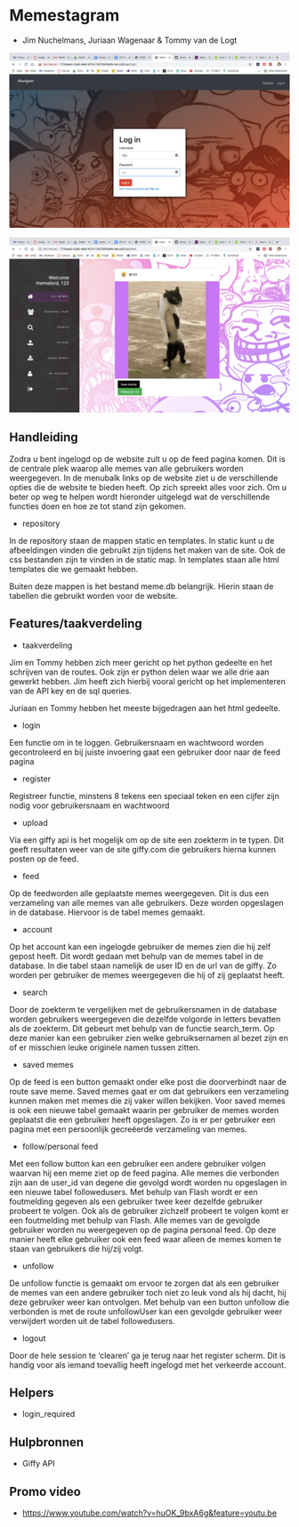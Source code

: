 # Memestagram

- Jim Nuchelmans, Juriaan Wagenaar & Tommy van de Logt


 ![](https://github.com/Jimnuch99/project/blob/master/docs/login.jpg)


 ![](https://github.com/Jimnuch99/project/blob/master/docs/feed.jpg)


## Handleiding

Zodra u bent ingelogd op de website zult u op de feed pagina komen. Dit is de centrale plek waarop alle memes van alle gebruikers worden weergegeven. In de menubalk links op de website ziet u de verschillende opties die de website te bieden heeft. Op zich spreekt alles voor zich. Om u beter op weg te helpen wordt hieronder uitgelegd wat de verschillende functies doen en hoe ze tot stand zijn gekomen.


* repository


In de repository staan de mappen static en templates. In static kunt u de afbeeldingen vinden die gebruikt zijn tijdens het maken van de site. Ook de css bestanden zijn te vinden in de static map. In templates staan alle html templates die we gemaakt hebben.

Buiten deze mappen is het bestand meme.db belangrijk. Hierin staan de tabellen die gebruikt worden voor de website.


## Features/taakverdeling

- taakverdeling


Jim en Tommy hebben zich meer gericht op het python gedeelte en het schrijven van de routes. Ook zijn er python delen waar we alle drie aan gewerkt hebben. Jim heeft zich hierbij vooral gericht op het implementeren van de API key en de sql queries.

Juriaan en Tommy hebben het meeste bijgedragen aan het html gedeelte.



* login


Een functie om in te loggen. Gebruikersnaam en wachtwoord worden gecontroleerd en bij juiste invoering gaat een gebruiker door naar de feed pagina


* register


Registreer functie, minstens 8 tekens een speciaal teken en een cijfer zijn nodig voor gebruikersnaam en wachtwoord


* upload


Via een giffy api is het mogelijk om op de site een zoekterm in te typen. Dit geeft resultaten weer van de site giffy.com die gebruikers hierna kunnen posten op de feed.


* feed


Op de feedworden alle geplaatste memes weergegeven. Dit is dus een verzameling van alle memes van alle gebruikers. Deze worden opgeslagen in de database. Hiervoor is de tabel memes gemaakt.


* account


Op het account kan een ingelogde gebruiker de memes zien die hij zelf gepost heeft. Dit wordt gedaan met behulp van de memes tabel in de database. In die tabel staan namelijk de user ID en de url van de giffy. Zo worden per gebruiker de memes weergegeven die hij of zij geplaatst heeft.


* search


Door de zoekterm te vergelijken met de gebruikersnamen in de database worden gebruikers weergegeven die dezelfde volgorde in letters bevatten als de zoekterm. Dit gebeurt met behulp van de functie search_term. Op deze manier kan een gebruiker zien welke gebruiksernamen al bezet zijn en of er misschien leuke originele namen tussen zitten.


* saved memes


Op de feed is een button gemaakt onder elke post die doorverbindt naar de route save meme. Saved memes gaat er om dat gebruikers een verzameling kunnen maken met memes die zij vaker willen bekijken. Voor saved memes is ook een nieuwe tabel gemaakt waarin per gebruiker de memes worden geplaatst die een gebruiker heeft opgeslagen. Zo is er per gebruiker een pagina met een persoonlijk gecreëerde verzameling van memes.


* follow/personal feed


Met een follow button kan een gebruiker een andere gebruiker volgen waarvan hij een meme ziet op de feed pagina. Alle memes die verbonden zijn aan de user_id van degene die gevolgd wordt worden nu opgeslagen in een nieuwe tabel followedusers. Met behulp van Flash wordt er een foutmelding gegeven als een gebruiker twee keer dezelfde gebruiker probeert te volgen. Ook als de gebruiker zichzelf probeert te volgen komt er een foutmelding met behulp van Flash. Alle memes van de gevolgde gebruiker worden nu weergegeven op de pagina personal feed. Op deze manier heeft elke gebruiker ook een feed waar alleen de memes komen te staan van gebruikers die hij/zij volgt.


* unfollow


De unfollow functie is gemaakt om ervoor te zorgen dat als een gebruiker de memes van een andere gebruiker toch niet zo leuk vond als hij dacht, hij deze gebruiker weer kan ontvolgen. Met behulp van een button unfollow die verbonden is met de route unfollowUser kan een gevolgde gebruiker weer verwijdert worden uit de tabel followedusers.


* logout


Door de hele session te ‘clearen’ ga je terug naar het register scherm. Dit is handig voor als iemand toevallig heeft ingelogd met het verkeerde account.


## Helpers


- login_required


## Hulpbronnen

- Giffy API

## Promo video
- https://www.youtube.com/watch?v=huOK_9bxA6g&feature=youtu.be


